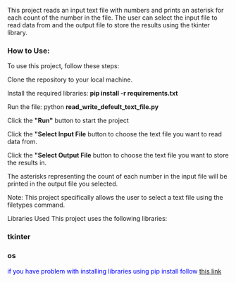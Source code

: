 This project reads an input text file with numbers and prints an asterisk for each count of the number in the file. The user can select the input file to read data from and the output file to store the results using the tkinter library.

<h3>How to Use:</h3>
To use this project, follow these steps:

Clone the repository to your local machine.

Install the required libraries: <strong>pip install -r requirements.txt</strong>

Run the file: python <strong>read_write_defeult_text_file.py</strong>

Click the <strong>"Run"</strong> button to start the project

Click the <strong>"Select Input File</strong> button to choose the text file you want to read data from.

Click the <strong>"Select Output File</strong> button to choose the text file you want to store the results in.


The asterisks representing the count of each number in the input file will be printed in the output file you selected.

Note: This project specifically allows the user to select a text file using the filetypes command.

Libraries Used
This project uses the following libraries:

<h3>tkinter</h3>
<h3>os</h3>

<p style="color: blue;"> if you have problem with installing libraries using pip install follow  <a href="https://github.com/shahrzad-gdr/problems">this link </a></p>

